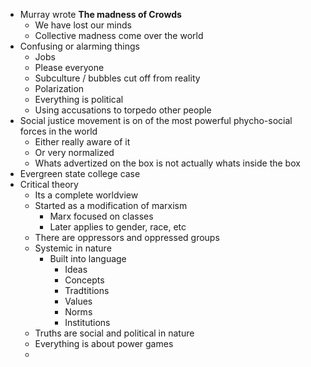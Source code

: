 - Murray wrote **The madness of Crowds**
	- We have lost our minds
	- Collective madness come over the world
- Confusing or alarming things
	- Jobs
	- Please everyone
	- Subculture / bubbles cut off from reality
	- Polarization
	- Everything is political
	- Using accusations to torpedo other people
- Social justice movement is on of the most powerful phycho-social forces in the world
	- Either really aware of it
	- Or very normalized
	- Whats advertized on the box is not actually whats inside the box
- Evergreen state college case
- Critical theory
	- Its a complete worldview
	- Started as a modification of marxism
		- Marx focused on classes
		- Later applies to gender, race, etc
	- There are oppressors and oppressed groups
	- Systemic in nature
		- Built into language
			- Ideas
			- Concepts
			- Tradtitions
			- Values
			- Norms
			- Institutions
	- Truths are social and political in nature
	- Everything is about power games
	- 